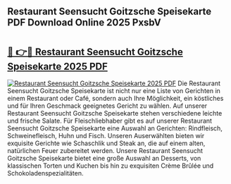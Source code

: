 ## Restaurant Seensucht Goitzsche Speisekarte PDF Download Online 2025 PxsbV

# <h2><a href="http://gc6ortd.nevu.top/?p=Restaurant+Seensucht+Goitzsche+Speisekarte">🔗 👉🔴 Restaurant Seensucht Goitzsche Speisekarte 2025 PDF</a></h2>

[![Restaurant Seensucht Goitzsche Speisekarte 2025 PDF](https://i.imgur.com/dBaPXMq.png)](http://gc6ortd.nevu.top/?p=Restaurant+Seensucht+Goitzsche+Speisekarte)
Die Restaurant Seensucht Goitzsche Speisekarte ist nicht nur eine Liste von Gerichten in einem Restaurant oder Café, sondern auch Ihre Möglichkeit, ein köstliches und für Ihren Geschmack geeignetes Gericht zu wählen. Auf unserer Restaurant Seensucht Goitzsche Speisekarte stehen verschiedene leichte und frische Salate. Für Fleischliebhaber gibt es auf unserer Restaurant Seensucht Goitzsche Speisekarte eine Auswahl an Gerichten: Rindfleisch, Schweinefleisch, Huhn und Fisch. Unseren Auserwählten bieten wir exquisite Gerichte wie Schaschlik und Steak an, die auf einem alten, natürlichen Feuer zubereitet werden. Unsere Restaurant Seensucht Goitzsche Speisekarte bietet eine große Auswahl an Desserts, von klassischen Torten und Kuchen bis hin zu exquisiten Crème Brûlée und Schokoladenspezialitäten.
